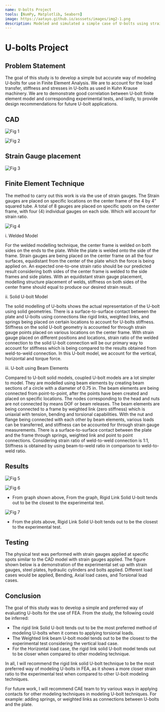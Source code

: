 ```yaml
---
name: U-bolts Project
tools: [NumPy, Matplotlib, Seaborn]
image: https://aatayo.github.io/asssets/images/img2-1.png
description: Modeled and simulated a simple case of U-bolts using strain gauge method and did physical test of U-bolts for Finite Element Analysis use.
---
```


# U-bolts Project

## Problem Statement

The goal of this study is to develop a simple but accurate way of modeling U-bolts for use in Finite Element Analysis. We are to account for the load transfer, stiffness and stresses in U-bolts as used in Kuhn Krause machinery. We are to demonstrate good correlation between U-bolt finite element model and corresponding experimental tests, and lastly, to provide design recommendations for future U-bolt applications.

## CAD

![](../assets/images/img2-1.png "Fig 1")

![](../assets/images/img2-2.png "Fig 2")

## Strain Gauge placement

![](../assets/images/img2-3.png "Fig 3")

## Finite Element Technique

The method to carry out this work is via the use of strain gauges. The Strain gauges are placed on specific locations on the center frame of the 4 by 4” squared tube. A total of 8 gauges are placed on specific spots on the center frame, with four (4) individual gauges on each side. Which will account for strain ratio.

![](../assets/images/img2-4.png "Fig 4")

i. Welded Model

For the welded modelling technique, the center frame is welded on both sides on the ends to the plate. While the plate is welded onto the side of the frame. Strain gauges are being placed on the center frame on all the four surfaces, equidistant from the center of the plate which the force is being applied on.  An expected one-to-one strain ratio should be our predicted result considering both sides of the center frame is welded to the side frames and side plates. With an equidistant strain gauge placement, modelling structure placement of welds, stiffness on both sides of the center frame should equal to produce our desired strain result.

ii. Solid U-bolt Model

The solid modelling of U-bolts shows the actual representation of the U-bolt using solid geometries. There is a surface-to-surface contact between the plate and U-bolts using connections like rigid links, weighted links, and springs being placed on certain locations to account for U-bolts stiffness. Stiffness on the solid U-bolt geometry is accounted for through strain gauge points placed on various locations on the center frame. With strain gauge placed on different positions and locations, strain ratio of the welded connection to the solid U-bolt connection will be our primary way to account for stiffness which is being compared to the results obtained from weld-to-weld connection.  In this U-bolt model, we account for the vertical, horizontal and torque force.

iii. U-bolt using Beam Elements

Compared to U-bolt solid models, coupled U-bolt models are a lot simpler to model.
They are modelled using beam elements by creating beam sections of a circle with a diameter of 0.75 in. The beam elements are being connected from point-to-point, after the points have been created and placed on specific locations. The nodes corresponding to the head and nuts are not connected by means DOF or beam releases. The beam elements are being connected to a frame by weighted link (zero stiffness) which is uniaxial with tension, bending and torsional capabilities. With the nut and flange being connected with each other by beam elements, various loads can be transferred, and stiffness can be accounted for through strain gauge measurements.
There is a surface-to-surface contact between the plate and the frame through springs, weighted link and point to point connections. Considering strain ratio of weld-to-weld connection is 1:1, Stiffness is obtained  by using beam-to-weld ratio in comparison to weld-to-weld ratio.

## Results

![](../assets/images/img2-5.png "Fig 5")

![](../assets/images/img2-6.png "Fig 6")

- From graph shown above, From the graph, Rigid Link Solid U-bolt tends out to be the closest to the experimental test.

![](../assets/images/img2-7.png "Fig 7")

- From the plots above, Rigid Link Solid U-bolt tends out to be the closest to the experimental test.

## Testing

The physical test was performed with strain gauges applied at specific spots similar to the CAD model with strain gauges applied. The figure shown below is a demonstration of the experimental set up with strain gauges, steel plates, hydraulic cylinders and bolts applied. Different load cases would be applied, Bending, Axial load cases, and Torsional load cases.

## Conclusion

The goal of this study was to develop a simple and preferred way of evaluating U-bolts for the use of FEA. From the study, the following could be inferred:
- The rigid link Solid U-bolt tends out to be the most preferred method of modeling U-bolts when it comes to applying torsional loads.
- The Weighted link beam U-bolt model tends out to be the closest to the experimental test considering the vertical load case.
- For the Horizontal load case, the rigid link solid U-bolt model tends out to be closer when compared to other modeling technique.

In all, I will recommend the rigid link solid U-bolt technique to be the most preferred way of modeling U-bolts in FEA, as it shows a more closer strain ratio to the experimental test when compared to other U-bolt modeling techniques. 

For future work, I will recommend CAE team to try various ways in applying contacts for other modeling techniques in modeling U-bolt techniques. For example: adding springs, or weighted links as connections between U-bolts and the plate.

